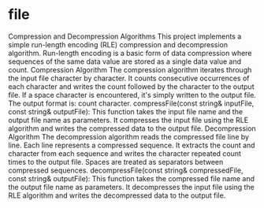 # file
Compression and Decompression Algorithms
This project implements a simple run-length encoding (RLE) compression and decompression algorithm. Run-length encoding is a basic form of data compression where sequences of the same data value are stored as a single data value and count.
Compression Algorithm
The compression algorithm iterates through the input file character by character. It counts consecutive occurrences of each character and writes the count followed by the character to the output file. If a space character is encountered, it's simply written to the output file. The output format is: count character.
compressFile(const string& inputFile, const string& outputFile): This function takes the input file name and the output file name as parameters. It compresses the input file using the RLE algorithm and writes the compressed data to the output file.
Decompression Algorithm
The decompression algorithm reads the compressed file line by line. Each line represents a compressed sequence. It extracts the count and character from each sequence and writes the character repeated count times to the output file. Spaces are treated as separators between compressed sequences.
decompressFile(const string& compressedFile, const string& outputFile): This function takes the compressed file name and the output file name as parameters. It decompresses the input file using the RLE algorithm and writes the decompressed data to the output file.
